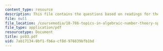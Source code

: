 ```yaml
---
content_type: resource
description: This file contains the questions based on readings for the course.
file: null
file_location: /coursemedia/18-786-topics-in-algebraic-number-theory-spring-2006/7ab171348bf1fb6acf8d976839bfb1bd_ps03.pdf
file_type: application/pdf
resourcetype: Document
title: ps03.pdf
uid: 7ab17134-8bf1-fb6a-cf8d-976839bfb1bd
---
```

